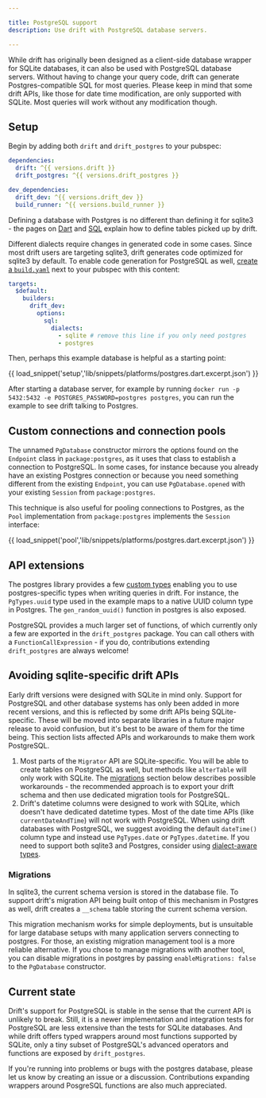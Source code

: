 ```yaml
---

title: PostgreSQL support
description: Use drift with PostgreSQL database servers.

---
```


While drift has originally been designed as a client-side database wrapper for SQLite databases, it can also be used
with PostgreSQL database servers.
Without having to change your query code, drift can generate Postgres-compatible SQL for most queries.
Please keep in mind that some drift APIs, like those for date time modification, are only supported with SQLite.
Most queries will work without any modification though.

## Setup

Begin by adding both `drift` and `drift_postgres` to your pubspec:

```yaml
dependencies:
  drift: ^{{ versions.drift }}
  drift_postgres: ^{{ versions.drift_postgres }}

dev_dependencies:
  drift_dev: ^{{ versions.drift_dev }}
  build_runner: ^{{ versions.build_runner }}
```

Defining a database with Postgres is no different than defining it for sqlite3 - the
pages on [Dart](../setup.md) and [SQL](../sql_api/index.md)
explain how to define tables picked up by drift.

Different dialects require changes in generated code in some cases. Since most drift users are
targeting sqlite3, drift generates code optimized for sqlite3 by default. To enable code generation
for PostgreSQL as well, [create a `build.yaml`](../generation_options/index.md) next to your pubspec with this content:

```yaml
targets:
  $default:
    builders:
      drift_dev:
        options:
          sql:
            dialects:
              - sqlite # remove this line if you only need postgres
              - postgres
```



Then, perhaps this example database is helpful as a starting point:

{{ load_snippet('setup','lib/snippets/platforms/postgres.dart.excerpt.json') }}

After starting a database server, for example by running `docker run -p 5432:5432 -e POSTGRES_PASSWORD=postgres postgres`,
you can run the example to see drift talking to Postgres.

## Custom connections and connection pools

The unnamed `PgDatabase` constructor mirrors the options found on the `Endpoint` class in
`package:postgres`, as it uses that class to establish a connection to PostgreSQL.
In some cases, for instance because you already have an existing Postgres connection or because
you need something different from the existing `Endpoint`, you can use `PgDatabase.opened`
with your existing `Session` from `package:postgres`.

This technique is also useful for pooling connections to Postgres, as the `Pool` implementation
from `package:postgres` implements the `Session` interface:

{{ load_snippet('pool','lib/snippets/platforms/postgres.dart.excerpt.json') }}

## API extensions

The postgres library provides a few [custom types](../sql_api/types.md) enabling you to use
postgres-specific types when writing queries in drift.
For instance, the `PgTypes.uuid` type used in the example maps to a native UUID column type in Postgres. The
`gen_random_uuid()` function in postgres is also exposed.

PostgreSQL provides a much larger set of functions, of which currently only a few are exported in the
`drift_postgres` package. You can call others with a `FunctionCallExpression` - if you do, contributions extending
`drift_postgres` are always welcome!

## Avoiding sqlite-specific drift APIs

Early drift versions were designed with SQLite in mind only. Support for PostgreSQL and other database systems
has only been added in more recent versions, and this is reflected by some drift APIs being SQLite-specific.
These will be moved into separate libraries in a future major release to avoid confusion, but it's best to be
aware of them for the time being.
This section lists affected APIs and workarounds to make them work PostgreSQL.

1. Most parts of the `Migrator` API are SQLite-specific. You will be able to create tables on PostgreSQL as well,
   but methods like `alterTable` will only work with SQLite.
   The [migrations](#migrations) section below describes possible workarounds - the recommended approach is to
   export your drift schema and then use dedicated migration tools for PostgreSQL.
2. Drift's datetime columns were designed to work with SQLite, which doesn't have dedicated datetime types.
   Most of the date time APIs (like `currentDateAndTime`) will not work with PostgreSQL.
   When using drift databases with PostgreSQL, we suggest avoiding the default `dateTime()` column type and instead
   use `PgTypes.date` or `PgTypes.datetime`.
   If you need to support both sqlite3 and Postgres, consider using [dialect-aware types](../sql_api/types.md#dialect-awareness).

### Migrations

In sqlite3, the current schema version is stored in the database file. To support drift's migration API
being built ontop of this mechanism in Postgres as well, drift creates a `__schema` table storing
the current schema version.

This migration mechanism works for simple deployments, but is unsuitable for large database setups
with many application servers connecting to postgres. For those, an existing migration management
tool is a more reliable alternative. If you chose to manage migrations with another tool, you can
disable migrations in postgres by passing `enableMigrations: false` to the `PgDatabase` constructor.

## Current state

Drift's support for PostgreSQL is stable in the sense that the current API is unlikely to break.
Still, it is a newer implementation and integration tests for PostgreSQL are less extensive than
the tests for SQLite databases. And while drift offers typed wrappers around most functions supported
by SQLite, only a tiny subset of PostgreSQL's advanced operators and functions are exposed by
`drift_postgres`.

If you're running into problems or bugs with the postgres database, please let us know by creating an issue
or a discussion.
Contributions expanding wrappers around PosgreSQL functions are also much appreciated.
